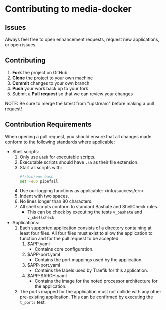 # Contributing to media-docker

## Issues

Always feel free to open enhancement requests, request new applications, or open issues.

## Contributing

 1. **Fork** the project on GitHub
 2. **Clone** the project to your own machine
 3. **Commit** changes to your own branch
 4. **Push** your work back up to your fork
 5. Submit a **Pull request** so that we can review your changes

NOTE: Be sure to merge the latest from "upstream" before making a pull request!

## Contribution Requirements

When opening a pull request, you should ensure that all changes made conform to the following standards where applicable:

- Shell scripts:
    1. Only use `Bash` for executable scripts.
    2. Executable scripts should have `.sh` as their file extension.
    3. Start all scripts with:
        ```bash
        #!/bin/env bash
        set -euo pipefail
        ```
    5. Use our logging functions as applicable: <info/success/err>
    6. Indent with two spaces.
    7. No lines longer than 80 characters.
    8. All shell scripts conform to standard Bashate and ShellCheck rules.
        - This can be check by executing the tests `v_bashate` and `v_shellcheck`
- Applications:
    1. Each supported application consists of a directory containing at least four files. All four files must exist to allow the application to function and for the pull request to be accepted.
        1. \$APP.yaml
            - Contains core configuration.
        2. \$APP-port.yaml
            - Contains the port mappings used by the application.
        3. \$APP-port.yaml
            - Contains the labels used by Traefik for this application.
        4. \$APP-\$ARCH.yaml
            - Contains the image for the noted processor architecture for the application.
    2. The ports mapped for the application must not collide with any other pre-existing application. This can be confirmed by executing the `t_ports` test. 